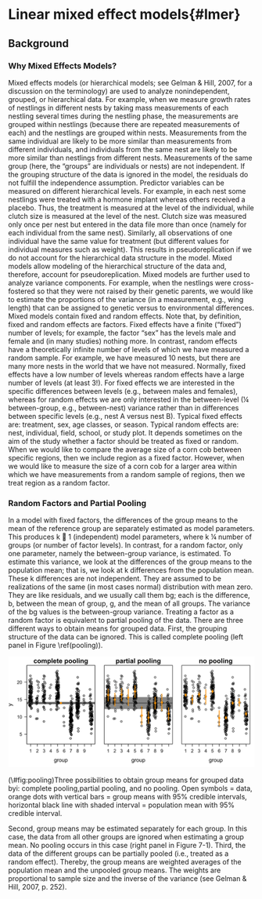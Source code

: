 
# Linear mixed effect models{#lmer}

## Background




### Why Mixed Effects Models?

Mixed effects models (or hierarchical models; see Gelman & Hill, 2007, for a discussion on the terminology) are used to analyze nonindependent, grouped, or hierarchical data. For example, when we measure growth rates of nestlings in different nests by taking mass measurements of each nestling several times during the nestling phase, the measurements are grouped within nestlings (because there are repeated measurements of each) and the nestlings are grouped within nests. Measurements from the same individual are likely to be more similar than measurements from different individuals, and individuals from the same nest are likely to be more similar than nestlings from different nests. Measurements of the same group (here, the “groups” are individuals or nests) are not independent. If the grouping structure of the data is ignored in the model, the residuals do not fulfill the independence assumption. Predictor variables can be measured on different hierarchical levels. For example, in each nest some nestlings were treated with a hormone implant whereas others received a placebo. Thus, the treatment is measured at the level of the individual, while clutch size is measured at the level of the nest. Clutch size was measured only once per nest but entered in the data file more than once (namely for each individual from the same nest). Similarly, all observations of one individual have the same value for treatment (but different values for individual measures such as weight). This results in pseudoreplication if we do not account for the hierarchical data structure in the model. Mixed models allow modeling of the hierarchical structure of the data and, therefore, account for pseudoreplication. Mixed models are further used to analyze variance components. For example, when the nestlings were cross-fostered so that they were not raised by their genetic parents, we would like to estimate the proportions of the variance (in a measurement, e.g., wing length) that can be assigned to genetic versus to environmental differences.
Mixed models contain fixed and random effects. Note that, by definition,
fixed and random effects are factors. Fixed effects have a finite (“fixed”)
number of levels; for example, the factor “sex” has the levels male and female
and (in many studies) nothing more. In contrast, random effects have a
theoretically infinite number of levels of which we have measured a random
sample. For example, we have measured 10 nests, but there are many more
nests in the world that we have not measured. Normally, fixed effects have a
low number of levels whereas random effects have a large number of levels (at
least 3!). For fixed effects we are interested in the specific differences between
levels (e.g., between males and females), whereas for random effects we are
only interested in the between-level (¼ between-group, e.g., between-nest)
variance rather than in differences between specific levels (e.g., nest A
versus nest B).
Typical fixed effects are: treatment, sex, age classes, or season. Typical
random effects are: nest, individual, field, school, or study plot. It depends
sometimes on the aim of the study whether a factor should be treated as fixed
or random. When we would like to compare the average size of a corn cob
between specific regions, then we include region as a fixed factor. However,
when we would like to measure the size of a corn cob for a larger area within
which we have measurements from a random sample of regions, then we treat
region as a random factor.


### Random Factors and Partial Pooling

In a model with fixed factors, the differences of the group means to the mean
of the reference group are separately estimated as model parameters. This
produces k  1 (independent) model parameters, where k ¼ number of groups
(or number of factor levels). In contrast, for a random factor, only one
parameter, namely the between-group variance, is estimated. To estimate this
variance, we look at the differences of the group means to the population
mean; that is, we look at k differences from the population mean. These k
differences are not independent. They are assumed to be realizations of the
same (in most cases normal) distribution with mean zero. They are like
residuals, and we usually call them bg; each is the difference, b, between the
mean of group, g, and the mean of all groups. The variance of the bg values is
the between-group variance.
Treating a factor as a random factor is equivalent to partial pooling of the
data. There are three different ways to obtain means for grouped data. First, the
grouping structure of the data can be ignored. This is called complete pooling
(left panel in Figure \ref(pooling)).

<div class="figure">
<img src="2.05-lmer_files/figure-html/pooling-1.png" alt="Three possibilities to obtain group means for grouped data byi: complete pooling,partial pooling, and no pooling. Open symbols = data, orange dots with vertical bars = group means with 95% credible intervals, horizontal black line with shaded interval = population mean with 95% credible interval." width="672" />
<p class="caption">(\#fig:pooling)Three possibilities to obtain group means for grouped data byi: complete pooling,partial pooling, and no pooling. Open symbols = data, orange dots with vertical bars = group means with 95% credible intervals, horizontal black line with shaded interval = population mean with 95% credible interval.</p>
</div>






Second, group means may be estimated separately for
each group. In this case, the data from all other groups are ignored when estimating
a group mean. No pooling occurs in this case (right panel in Figure 7-1).
Third, the data of the different groups can be partially pooled (i.e., treated as a
random effect). Thereby, the group means are weighted averages of the population
mean and the unpooled group means. The weights are proportional to
sample size and the inverse of the variance (see Gelman & Hill, 2007, p. 252).
